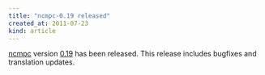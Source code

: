 ```yaml
---
title: "ncmpc-0.19 released"
created_at: 2011-07-23
kind: article
---
```


[ncmpc](/clients/ncmpc/) version [0.19](/download/ncmpc/0.19/ncmpc-0.19.tar.bz2) has been released. This release includes bugfixes and translation updates.
